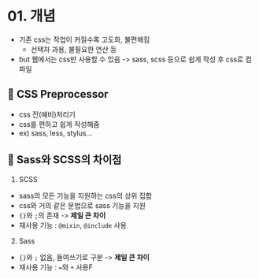 # 01. 개념

- 기존 css는 작업이 커질수록 고도화, 불편해짐
  - 선택자 과용, 불필요한 연산 등
- but 웹에서는 css만 사용할 수 있음 -> sass, scss 등으로 쉽게 작성 후 css로 컴파일

## 📝 CSS Preprocessor

- css 전(예비)처리기
- css를 편하고 쉽게 작성해줌
- ex) sass, less, stylus...

## 📝 Sass와 SCSS의 차이점

1. SCSS

- sass의 모든 기능을 지원하는 css의 상위 집합
- css와 거의 같은 문법으로 sass 기능을 지원
- `{}`와 `;`의 존재 -> **제일 큰 차이**
- 재사용 기능 : `@mixin`, `@include` 사용

2. Sass

- `{}`와 `;` 없음, 들여쓰기로 구분 -> **제일 큰 차이**
- 재사용 기능 : `=`와 `+` 사용F
